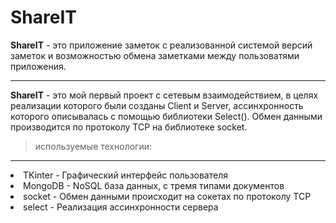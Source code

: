 # ShareIT

**ShareIT** - это приложение заметок с реализованной системой версий заметок и возможностью обмена заметками между пользоватями приложения.
***
**ShareIT** - это мой первый проект с сетевым взаимодействием, в целях реализации которого были созданы Client и Server, ассинхронность которого описывалась с помощью библиотеки Select(). Обмен данными производится по протоколу TCP на библиотеке socket. 

>используемые технологии:
***
<li> TKinter - Графический интерфейс пользователя
<li> MongoDB - NoSQL база данных, с тремя типами документов
<li> socket - Обмен данными происходит на сокетах по протоколу TCP
<li> select - Реализация ассинхронности сервера

